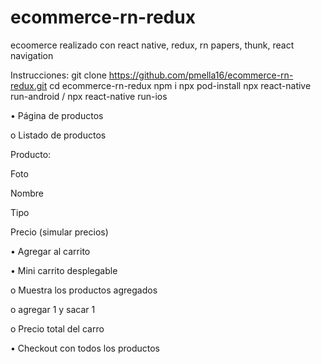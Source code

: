 # ecommerce-rn-redux

ecoomerce realizado con react native, redux, rn papers, thunk, react navigation

Instrucciones:
git clone https://github.com/pmella16/ecommerce-rn-redux.git
cd ecommerce-rn-redux
npm i
npx pod-install
npx react-native run-android / npx react-native run-ios

• Página de productos

o Listado de productos

Producto:

Foto

Nombre

Tipo

Precio (simular precios)


• Agregar al carrito

• Mini carrito desplegable

o Muestra los productos agregados

o agregar 1 y sacar 1

o Precio total del carro

• Checkout con todos los productos

